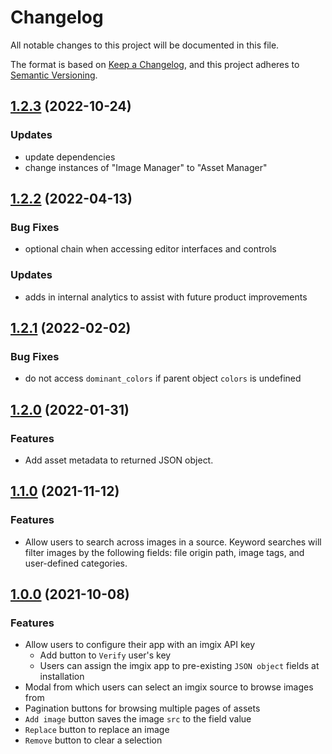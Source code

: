 # Changelog

All notable changes to this project will be documented in this file.

The format is based on [Keep a Changelog](https://keepachangelog.com/en/1.0.0/),
and this project adheres to [Semantic Versioning](https://semver.org/spec/v2.0.0.html).

## [1.2.3](https://github.com/imgix/contentful/compare/v1.2.2...v1.2.3) (2022-10-24)

### Updates

- update dependencies
- change instances of "Image Manager" to "Asset Manager"

## [1.2.2](https://github.com/imgix/contentful/compare/v1.2.1...v1.2.2) (2022-04-13)

### Bug Fixes

- optional chain when accessing editor interfaces and controls

### Updates

- adds in internal analytics to assist with future product improvements

## [1.2.1](https://github.com/imgix/contentful/compare/v1.2.0...v1.2.1) (2022-02-02)

### Bug Fixes

- do not access `dominant_colors` if parent object `colors` is undefined

## [1.2.0](https://github.com/imgix/contentful/compare/v1.1.0...v1.2.0) (2022-01-31)

### Features

- Add asset metadata to returned JSON object.

## [1.1.0](https://github.com/imgix/contentful/compare/v1.0.0...v1.1.0) (2021-11-12)

### Features

- Allow users to search across images in a source. Keyword searches will filter images by the following fields: file origin path, image tags, and user-defined categories.

## [1.0.0](https://github.com/imgix/contentful/compare/5ed04a4a6c07ce5596f25b7306b1c0df1a0de641...v1.0.0) (2021-10-08)

### Features

- Allow users to configure their app with an imgix API key
  - Add button to `Verify` user's key
  - Users can assign the imgix app to pre-existing `JSON object` fields at installation
- Modal from which users can select an imgix source to browse images from
- Pagination buttons for browsing multiple pages of assets
- `Add image` button saves the image `src` to the field value
- `Replace` button to replace an image
- `Remove` button to clear a selection
